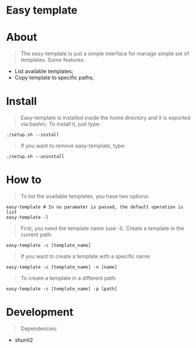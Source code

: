 # Easy template

# About

> The easy-template is just a simple interface for manage simple set of
templates. Some features:

* List available templates;
* Copy template to specific paths;

# Install

> Easy-template is installed inside the home directory and it is exported via
bashrc. To install it, just type:

```
./setup.sh --install
```

> If you want to remove easy-template, type:

```
./setup.sh --uninstall
```

# How to

> To list the available templates, you have two options:

```
easy-template # In no paramater is passed, the default operation is list
easy-template -l
```

> First, you need the template name (use -l). Create a template in the current
path:

```
easy-template -c [template_name]
```

> If you want to create a template with a specific name:

```
easy-template -c [template_name] -n [name]
```

> To create a template in a different path:

```
easy-template -c [template_name] -p [path]
```
# Development

> Dependencies:

* shunit2
